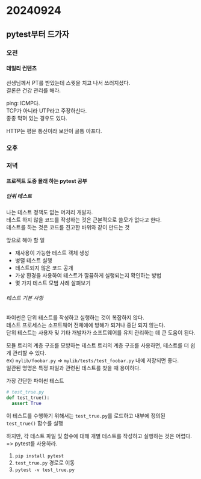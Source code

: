 # 20240924
## pytest부터 드가자

### 오전
#### 데일리 컨텐츠
선생님께서 PT를 받았는데 스퀏을 치고 나서 쓰러지셨다.  
결론은 건강 관리를 해라.  

ping: ICMP다.  
TCP가 아니라 UTP라고 주장하신다.  
종종 막혀 있는 경우도 있다.  

HTTP는 평문 통신이라 보안이 골통 아프다.  

### 오후


### 저녁
#### 프로젝트 도중 몰래 하는 pytest 공부
##### 단위 테스트
나는 테스트 정책도 없는 머저리 개발자.  
테스트 하지 않을 코드를 작성하는 것은 근본적으로 쓸모가 없다고 한다.  
테스트를 하는 것은 코드를 견고한 바위와 같이 만드는 것  

앞으로 해야 할 일
- 재사용이 가능한 테스트 객체 생성
- 병렬 테스트 실행
- 테스트되지 않은 코드 공개
- 가상 환경을 사용하여 테스트가 깔끔하게 실행되는지 확인하는 방법
- 몇 가지 테스트 모범 사례 살펴보기  

###### 테스트 기본 사항
파이썬은 단위 테스트를 작성하고 실행하는 것이 복잡하지 않다.  
테스트 프로세스는 소프트웨어 전체에에 방해가 되거나 중단 되지 않는다.  
단위 테스트는 사용자 및 기타 개발자가 소프트웨어를 유지 관리하는 데 큰 도움이 된다.  

모듈 트리의 계층 구조를 모방하는 테스트 트리의 계층 구조를 사용하면, 테스트를 더 쉽게 관리할 수 있다.  
ex) `mylib/foobar.py` => `mylib/tests/test_foobar.py` 내에 저장되면 좋다.  
일관된 명명은 특정 파일과 관련된 테스트를 찾을 때 용이하다.  

가장 간단한 파이썬 테스트 
``` python
# test_true.py
def test_true():
  assert True
```

이 테스트를 수행하기 위해서는 `test_true.py`를 로드하고 내부에 정의된 `test_true()` 함수를 실행  

하지만, 각 테스트 파일 및 함수에 대해 개별 테스트를 작성하고 실행하는 것은 어렵다. => pytest를 사용하라.  

1. `pip install pytest`
2. `test_true.py` 경로로 이동
3. `pytest -v test_true.py`